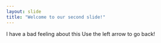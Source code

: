 ```yaml
---
layout: slide
title: "Welcome to our second slide!"
---
```

I have a bad feeling about this
Use the left arrow to go back!
